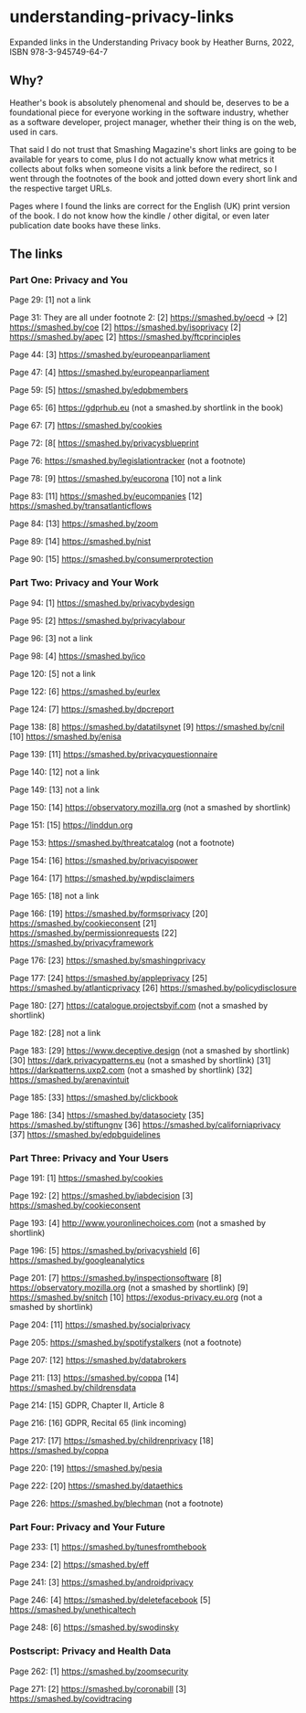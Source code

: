 # understanding-privacy-links
Expanded links in the Understanding Privacy book by Heather Burns, 2022, ISBN 978-3-945749-64-7

## Why?

Heather's book is absolutely phenomenal and should be, deserves to be a foundational piece for everyone working in the software industry, whether as a software developer, project manager, whether their thing is on the web, used in cars.

That said I do not trust that Smashing Magazine's short links are going to be available for years to come, plus I do not actually know what metrics it collects about folks when someone visits a link before the redirect, so I went through the footnotes of the book and jotted down every short link and the respective target URLs.

Pages where I found the links are correct for the English (UK) print version of the book. I do not know how the kindle / other digital, or even later publication date books have these links.

## The links

### Part One: Privacy and You

Page 29:
[1] not a link

Page 31:
They are all under footnote 2:
[2] https://smashed.by/oecd -> 
[2] https://smashed.by/coe
[2] https://smashed.by/isoprivacy
[2] https://smashed.by/apec
[2] https://smashed.by/ftcprinciples

Page 44:
[3] https://smashed.by/europeanparliament

Page 47:
[4] https://smashed.by/europeanparliament

Page 59:
[5] https://smashed.by/edpbmembers

Page 65:
[6] https://gdprhub.eu (not a smashed.by shortlink in the book)

Page 67:
[7] https://smashed.by/cookies

Page 72:
[8[ https://smashed.by/privacysblueprint

Page 76:
https://smashed.by/legislationtracker (not a footnote)

Page 78:
[9] https://smashed.by/eucorona
[10] not a link

Page 83:
[11] https://smashed.by/eucompanies
[12] https://smashed.by/transatlanticflows

Page 84:
[13] https://smashed.by/zoom

Page 89:
[14] https://smashed.by/nist

Page 90:
[15] https://smashed.by/consumerprotection

### Part Two: Privacy and Your Work

Page 94:
[1] https://smashed.by/privacybydesign

Page 95:
[2] https://smashed.by/privacylabour

Page 96:
[3] not a link

Page 98:
[4] https://smashed.by/ico

Page 120:
[5] not a link

Page 122:
[6] https://smashed.by/eurlex

Page 124:
[7] https://smashed.by/dpcreport

Page 138:
[8] https://smashed.by/datatilsynet
[9] https://smashed.by/cnil
[10] https://smashed.by/enisa

Page 139:
[11] https://smashed.by/privacyquestionnaire

Page 140:
[12] not a link

Page 149:
[13] not a link

Page 150:
[14] https://observatory.mozilla.org (not a smashed by shortlink)

Page 151:
[15] https://linddun.org

Page 153:
https://smashed.by/threatcatalog (not a footnote)

Page 154:
[16] https://smashed.by/privacyispower

Page 164:
[17] https://smashed.by/wpdisclaimers

Page 165:
[18] not a link

Page 166:
[19] https://smashed.by/formsprivacy
[20] https://smashed.by/cookieconsent
[21] https://smashed.by/permissionrequests
[22] https://smashed.by/privacyframework

Page 176:
[23] https://smashed.by/smashingprivacy

Page 177:
[24] https://smashed.by/appleprivacy
[25] https://smashed.by/atlanticprivacy
[26] https://smashed.by/policydisclosure

Page 180:
[27] https://catalogue.projectsbyif.com (not a smashed by shortlink)

Page 182:
[28] not a link

Page 183:
[29] https://www.deceptive.design (not a smashed by shortlink)
[30] https://dark.privacypatterns.eu (not a smashed by shortlink)
[31] https://darkpatterns.uxp2.com (not a smashed by shortlink)
[32] https://smashed.by/arenavintuit

Page 185:
[33] https://smashed.by/clickbook

Page 186:
[34] https://smashed.by/datasociety
[35] https://smashed.by/stiftungnv
[36] https://smashed.by/californiaprivacy
[37] https://smashed.by/edpbguidelines

### Part Three: Privacy and Your Users

Page 191:
[1] https://smashed.by/cookies

Page 192:
[2] https://smashed.by/iabdecision
[3] https://smashed.by/cookieconsent

Page 193:
[4] http://www.youronlinechoices.com (not a smashed by shortlink)

Page 196:
[5] https://smashed.by/privacyshield
[6] https://smashed.by/googleanalytics

Page 201:
[7] https://smashed.by/inspectionsoftware
[8] https://observatory.mozilla.org (not a smashed by shortlink)
[9] https://smashed.by/snitch
[10] https://exodus-privacy.eu.org (not a smashed by shortlink)

Page 204:
[11] https://smashed.by/socialprivacy

Page 205:
https://smashed.by/spotifystalkers (not a footnote)

Page 207:
[12] https://smashed.by/databrokers

Page 211:
[13] https://smashed.by/coppa
[14] https://smashed.by/childrensdata

Page 214:
[15] GDPR, Chapter II, Article 8

Page 216:
[16] GDPR, Recital 65 (link incoming)

Page 217:
[17] https://smashed.by/childrenprivacy
[18] https://smashed.by/coppa

Page 220:
[19] https://smashed.by/pesia

Page 222:
[20] https://smashed.by/dataethics

Page 226:
https://smashed.by/blechman (not a footnote)

### Part Four: Privacy and Your Future

Page 233:
[1] https://smashed.by/tunesfromthebook

Page 234:
[2] https://smashed.by/eff

Page 241:
[3] https://smashed.by/androidprivacy

Page 246:
[4] https://smashed.by/deletefacebook
[5] https://smashed.by/unethicaltech

Page 248:
[6] https://smashed.by/swodinsky

### Postscript: Privacy and Health Data

Page 262:
[1] https://smashed.by/zoomsecurity

Page 271:
[2] https://smashed.by/coronabill
[3] https://smashed.by/covidtracing
